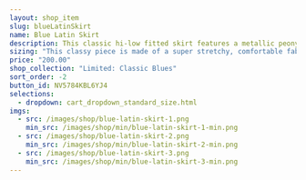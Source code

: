 ```yaml
---
layout: shop_item
slug: blueLatinSkirt
name: Blue Latin Skirt
description: This classic hi-low fitted skirt features a metallic peony print accent ruffle at the hem for the perfect amount of movement.
sizing: "This classy piece is made of a super stretchy, comfortable fabric. Every body is shaped differently: if one of your measurements is a size smaller than the rest, order according to your smaller size to ensure a close fit. Order a size up for a looser fit. If your measurements are drastically different from each other, contact us at <a href='mailto:info@freebodydesigns.com'>info@freebodydesigns.com</a> to inquire about custom sizing."
price: "200.00"
shop_collection: "Limited: Classic Blues"
sort_order: -2
button_id: NV5784KBL6YJ4
selections:
  - dropdown: cart_dropdown_standard_size.html
imgs:
  - src: /images/shop/blue-latin-skirt-1.png
    min_src: /images/shop/min/blue-latin-skirt-1-min.png
  - src: /images/shop/blue-latin-skirt-2.png
    min_src: /images/shop/min/blue-latin-skirt-2-min.png
  - src: /images/shop/blue-latin-skirt-3.png
    min_src: /images/shop/min/blue-latin-skirt-3-min.png
---
```

